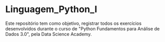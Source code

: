 # Linguagem_Python_I

Este repositório tem como objetivo, registrar todos os exercícios desenvolvidos durante o curso de "Python Fundamentos para Análise de Dados 3.0", pela Data Science Academy.
